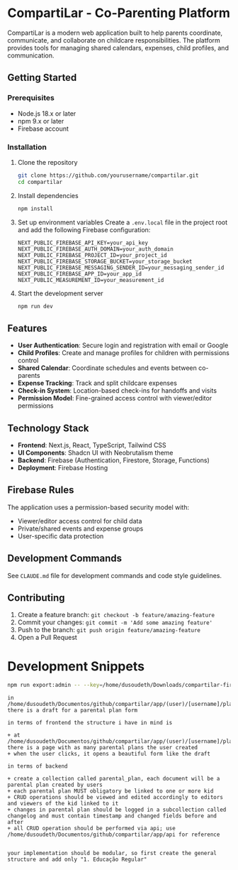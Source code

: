 # CompartiLar - Co-Parenting Platform

CompartiLar is a modern web application built to help parents coordinate, communicate, and collaborate on childcare responsibilities. The platform provides tools for managing shared calendars, expenses, child profiles, and communication.

## Getting Started

### Prerequisites

- Node.js 18.x or later
- npm 9.x or later
- Firebase account

### Installation

1. Clone the repository
   ```bash
   git clone https://github.com/yourusername/compartilar.git
   cd compartilar
   ```

2. Install dependencies
   ```bash
   npm install
   ```

3. Set up environment variables
   Create a `.env.local` file in the project root and add the following Firebase configuration:
   ```
   NEXT_PUBLIC_FIREBASE_API_KEY=your_api_key
   NEXT_PUBLIC_FIREBASE_AUTH_DOMAIN=your_auth_domain
   NEXT_PUBLIC_FIREBASE_PROJECT_ID=your_project_id
   NEXT_PUBLIC_FIREBASE_STORAGE_BUCKET=your_storage_bucket
   NEXT_PUBLIC_FIREBASE_MESSAGING_SENDER_ID=your_messaging_sender_id
   NEXT_PUBLIC_FIREBASE_APP_ID=your_app_id
   NEXT_PUBLIC_MEASUREMENT_ID=your_measurement_id
   ```

4. Start the development server
   ```bash
   npm run dev
   ```

## Features

- **User Authentication**: Secure login and registration with email or Google
- **Child Profiles**: Create and manage profiles for children with permissions control
- **Shared Calendar**: Coordinate schedules and events between co-parents
- **Expense Tracking**: Track and split childcare expenses
- **Check-in System**: Location-based check-ins for handoffs and visits
- **Permission Model**: Fine-grained access control with viewer/editor permissions

## Technology Stack

- **Frontend**: Next.js, React, TypeScript, Tailwind CSS
- **UI Components**: Shadcn UI with Neobrutalism theme
- **Backend**: Firebase (Authentication, Firestore, Storage, Functions)
- **Deployment**: Firebase Hosting

## Firebase Rules

The application uses a permission-based security model with:

- Viewer/editor access control for child data
- Private/shared events and expense groups
- User-specific data protection

## Development Commands

See `CLAUDE.md` file for development commands and code style guidelines.

## Contributing

1. Create a feature branch: `git checkout -b feature/amazing-feature`
2. Commit your changes: `git commit -m 'Add some amazing feature'`
3. Push to the branch: `git push origin feature/amazing-feature`
4. Open a Pull Request


# Development Snippets

```sh
npm run export:admin -- --key=/home/dusoudeth/Downloads/compartilar-firebase-app-firebase-adminsdk-7yjqp-4c09ff6f0e.json --output=/home/dusoudeth/Documentos/github/compartilar/temp/admin-export.json
```


```error
in /home/dusoudeth/Documentos/github/compartilar/app/(user)/[username]/plano/README.md there is a draft for a parental plan form

in terms of frontend the structure i have in mind is

+ at /home/dusoudeth/Documentos/github/compartilar/app/(user)/[username]/plano, there is a page with as many parental plans the user created
+ when the user clicks, it opens a beautiful form like the draft

in terms of backend

+ create a collection called parental_plan, each document will be a parental plan created by users
+ each parental plan MUST obligatory be linked to one or more kid
+ CRUD operations should be viewed and edited accordingly to editors and viewers of the kid linked to it
+ changes in parental plan should be logged in a subcollection called changelog and must contain timestamp and changed fields before and after
+ all CRUD operation should be performed via api; use /home/dusoudeth/Documentos/github/compartilar/app/api for reference


your implementation should be modular, so first create the general structure and add only "1. Educação Regular"

```